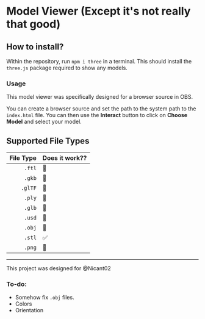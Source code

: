 # Model Viewer (Except it's not really that good)

## How to install?
Within the repository, run ```npm i three``` in a terminal.
This should install the `three.js` package required to show any models.

### Usage
This model viewer was specifically designed for a browser source in OBS.

You can create a browser source and set the path to the system path to the `index.html` file. You can then use the **Interact** button to click on **Choose Model** and select your model.

## Supported File Types
| File Type | Does it work?? |
|-----:|---------------|
|`.ftl`|🚫|
|`.gkb`|🚫|
|`.glTF`|🚫|
|`.ply`|🚫|
|`.glb`|🚫|
|`.usd`|🚫|
|`.obj`|🤷|
|`.stl`|✅|
|`.png`|🚫|

----
This project was designed for @Nicant02

### To-do:
- Somehow fix `.obj` files.
- Colors
- Orientation